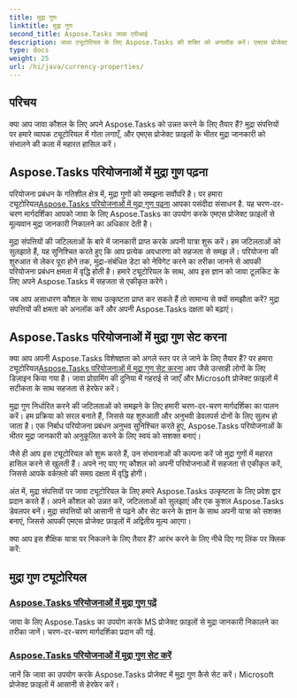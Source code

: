 ```yaml
---
title: मुद्रा गुण
linktitle: मुद्रा गुण
second_title: Aspose.Tasks जावा एपीआई
description: जावा ट्यूटोरियल के लिए Aspose.Tasks की शक्ति को अनलॉक करें। एमएस प्रोजेक्ट फ़ाइलों में मुद्रा गुणों को आसानी से पढ़ने और सेट करने पर चरण-दर-चरण मार्गदर्शिकाएँ खोजें।
type: docs
weight: 25
url: /hi/java/currency-properties/
---
```

## परिचय
क्या आप जावा कौशल के लिए अपने Aspose.Tasks को उन्नत करने के लिए तैयार हैं? मुद्रा संपत्तियों पर हमारे व्यापक ट्यूटोरियल में गोता लगाएँ, और एमएस प्रोजेक्ट फ़ाइलों के भीतर मुद्रा जानकारी को संभालने की कला में महारत हासिल करें।

## Aspose.Tasks परियोजनाओं में मुद्रा गुण पढ़ना

 परियोजना प्रबंधन के गतिशील क्षेत्र में, मुद्रा गुणों को समझना सर्वोपरि है। पर हमारा ट्यूटोरियल[Aspose.Tasks परियोजनाओं में मुद्रा गुण पढ़ना](./read-properties/) आपका पसंदीदा संसाधन है. यह चरण-दर-चरण मार्गदर्शिका आपको जावा के लिए Aspose.Tasks का उपयोग करके एमएस प्रोजेक्ट फ़ाइलों से मूल्यवान मुद्रा जानकारी निकालने का अधिकार देती है।

मुद्रा संपत्तियों की जटिलताओं के बारे में जानकारी प्राप्त करके अपनी यात्रा शुरू करें। हम जटिलताओं को सुलझाते हैं, यह सुनिश्चित करते हुए कि आप प्रत्येक अवधारणा को सहजता से समझ लें। परियोजना की शुरुआत से लेकर पूरा होने तक, मुद्रा-संबंधित डेटा को नेविगेट करने का तरीका जानने से आपकी परियोजना प्रबंधन क्षमता में वृद्धि होती है। हमारे ट्यूटोरियल के साथ, आप इस ज्ञान को जावा टूलकिट के लिए अपने Aspose.Tasks में सहजता से एकीकृत करेंगे।

जब आप असाधारण कौशल के साथ उत्कृष्टता प्राप्त कर सकते हैं तो सामान्य से क्यों समझौता करें? मुद्रा संपत्तियों की क्षमता को अनलॉक करें और अपनी Aspose.Tasks दक्षता को बढ़ाएं।

## Aspose.Tasks परियोजनाओं में मुद्रा गुण सेट करना

 क्या आप अपनी Aspose.Tasks विशेषज्ञता को अगले स्तर पर ले जाने के लिए तैयार हैं? पर हमारा ट्यूटोरियल[Aspose.Tasks परियोजनाओं में मुद्रा गुण सेट करना](./set-properties/) आप जैसे उत्साही लोगों के लिए डिज़ाइन किया गया है। जावा प्रोग्रामिंग की दुनिया में गहराई से जाएँ और Microsoft प्रोजेक्ट फ़ाइलों में सटीकता के साथ सहजता से हेरफेर करें।

मुद्रा गुण निर्धारित करने की जटिलताओं को समझने के लिए हमारी चरण-दर-चरण मार्गदर्शिका का पालन करें। हम प्रक्रिया को सरल बनाते हैं, जिससे यह शुरुआती और अनुभवी डेवलपर्स दोनों के लिए सुलभ हो जाता है। एक निर्बाध परियोजना प्रबंधन अनुभव सुनिश्चित करते हुए, Aspose.Tasks परियोजनाओं के भीतर मुद्रा जानकारी को अनुकूलित करने के लिए स्वयं को सशक्त बनाएं।

जैसे ही आप इस ट्यूटोरियल को शुरू करते हैं, उन संभावनाओं की कल्पना करें जो मुद्रा गुणों में महारत हासिल करने से खुलती हैं। अपने नए पाए गए कौशल को अपनी परियोजनाओं में सहजता से एकीकृत करें, जिससे आपके वर्कफ़्लो की समग्र दक्षता में वृद्धि होगी।

अंत में, मुद्रा संपत्तियों पर जावा ट्यूटोरियल के लिए हमारे Aspose.Tasks उत्कृष्टता के लिए प्रवेश द्वार प्रदान करते हैं। अपने कौशल को उन्नत करें, जटिलताओं को सुलझाएं और एक कुशल Aspose.Tasks डेवलपर बनें। मुद्रा संपत्तियों को आसानी से पढ़ने और सेट करने के ज्ञान के साथ अपनी यात्रा को सशक्त बनाएं, जिससे आपकी एमएस प्रोजेक्ट फ़ाइलों में अद्वितीय मूल्य आएगा।

क्या आप इस शैक्षिक यात्रा पर निकलने के लिए तैयार हैं? आरंभ करने के लिए नीचे दिए गए लिंक पर क्लिक करें:

## मुद्रा गुण ट्यूटोरियल
### [Aspose.Tasks परियोजनाओं में मुद्रा गुण पढ़ें](./read-properties/)
जावा के लिए Aspose.Tasks का उपयोग करके MS प्रोजेक्ट फ़ाइलों से मुद्रा जानकारी निकालने का तरीका जानें। चरण-दर-चरण मार्गदर्शिका प्रदान की गई.
### [Aspose.Tasks परियोजनाओं में मुद्रा गुण सेट करें](./set-properties/)
जानें कि जावा का उपयोग करके Aspose.Tasks प्रोजेक्ट में मुद्रा गुण कैसे सेट करें। Microsoft प्रोजेक्ट फ़ाइलों में आसानी से हेरफेर करें।